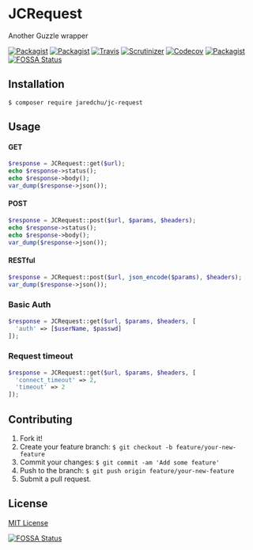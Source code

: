 # JCRequest
Another Guzzle wrapper

[![Packagist](https://img.shields.io/packagist/v/jaredchu/jc-request.svg)](https://packagist.org/packages/jaredchu/jc-request)
[![Packagist](https://img.shields.io/packagist/dt/jaredchu/jc-request.svg)](https://packagist.org/packages/jaredchu/jc-request)
[![Travis](https://img.shields.io/travis/jaredchu/JCRequest.svg)](https://travis-ci.org/jaredchu/JCRequest)
[![Scrutinizer](https://img.shields.io/scrutinizer/g/jaredchu/JCRequest.svg)](https://scrutinizer-ci.com/g/jaredchu/JCRequest/)
[![Codecov](https://img.shields.io/codecov/c/github/jaredchu/JCRequest.svg)](https://codecov.io/gh/jaredchu/JCRequest)
[![Packagist](https://img.shields.io/packagist/l/jaredchu/jc-request.svg)](https://packagist.org/packages/jaredchu/jc-request)
[![FOSSA Status](https://app.fossa.io/api/projects/git%2Bhttps%3A%2F%2Fgithub.com%2Fjaredchu%2FJCRequest.svg?type=shield)](https://app.fossa.io/projects/git%2Bhttps%3A%2F%2Fgithub.com%2Fjaredchu%2FJCRequest?ref=badge_shield)

## Installation
`$ composer require jaredchu/jc-request`

## Usage

#### GET
```PHP
$response = JCRequest::get($url);
echo $response->status();
echo $response->body();
var_dump($response->json());
```
#### POST
```PHP
$response = JCRequest::post($url, $params, $headers);
echo $response->status();
echo $response->body();
var_dump($response->json());
```
#### RESTful
```PHP
$response = JCRequest::post($url, json_encode($params), $headers);
var_dump($response->json());
```
### Basic Auth
```PHP
$response = JCRequest::get($url, $params, $headers, [
  'auth' => [$userName, $passwd]
]);
```
### Request timeout
```PHP
$response = JCRequest::get($url, $params, $headers, [
  'connect_timeout' => 2,
  'timeout' => 2
]);
```

## Contributing
1. Fork it!
2. Create your feature branch: `$ git checkout -b feature/your-new-feature`
3. Commit your changes: `$ git commit -am 'Add some feature'`
4. Push to the branch: `$ git push origin feature/your-new-feature`
5. Submit a pull request.

## License
[MIT License](https://github.com/jaredchu/JCRequest/blob/master/LICENSE)


[![FOSSA Status](https://app.fossa.io/api/projects/git%2Bhttps%3A%2F%2Fgithub.com%2Fjaredchu%2FJCRequest.svg?type=large)](https://app.fossa.io/projects/git%2Bhttps%3A%2F%2Fgithub.com%2Fjaredchu%2FJCRequest?ref=badge_large)
